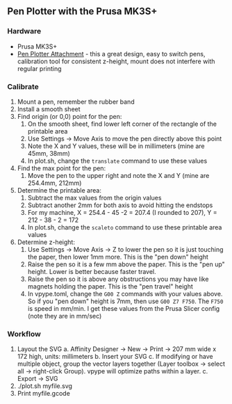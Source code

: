 Pen Plotter with the Prusa MK3S+
--------------------------------

### Hardware
* Prusa MK3S+ 
* [Pen Plotter Attachment](https://www.printables.com/model/63385-pen-plotter-attachment-for-prusa-mk3s) - this a great design, easy to switch pens, calibration tool for consistent z-height, mount does not interfere with regular printing

### Calibrate
1. Mount a pen, remember the rubber band
2. Install a smooth sheet
3. Find origin (or 0,0) point for the pen:
	1. On the smooth sheet, find lower left corner of the rectangle of the printable area
	2. Use Settings -> Move Axis to move the pen directly above this point
	3. Note the X and Y values, these will be in millimeters (mine are 45mm, 38mm)
	3. In plot.sh, change the `translate` command to use these values
4. Find the max point for the pen:
	1. Move the pen to the upper right and note the X and Y (mine are 254.4mm, 212mm)
5. Determine the printable area:
	1. Subtract the max values from the origin values
	2. Subtract another 2mm for both axis to avoid hitting the endstops
	3. For my machine, X = 254.4 - 45 -2 = 207.4 (I rounded to 207), Y = 212 - 38 - 2 = 172
	4. In plot.sh, change the `scaleto` command to use these printable area values
6. Determine z-height:
	1. Use Settings -> Move Axis -> Z to lower the pen so it is just touching the paper, then lower 1mm more. This is the "pen down" height
	2. Raise the pen so it is a few mm above the paper. This is the "pen up" height. Lower is better because faster travel.
	3. Raise the pen so it is above any obstructions you may have like magnets holding the paper. This is the "pen travel" height
	4. In vpype.toml, change the `G00 Z` commands with your values above. So if you "pen down" height is 7mm, then use `G00 Z7 F750`. The `F750` is speed in mm/min. I get these values from the Prusa Slicer config (note they are in mm/sec)

### Workflow
1. Layout the SVG
	a. Affinity Designer -> New -> Print -> 207 mm wide x 172 high, units: millimeters
	b. Insert your SVG
	c. If modifying or have multiple object, group the vector layers together (Layer toolbox -> select all -> right-click Group). vpype will optimize paths within a layer.
	c. Export -> SVG
2. ./plot.sh myfile.svg
3. Print myfile.gcode

